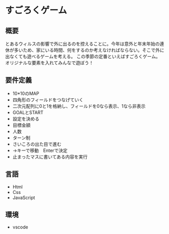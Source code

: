 # すごろくゲーム
## 概要
とあるウィルスの影響で外に出るのを控えることに。今年は意外と年末年始の連休が多いため、家にいる時間、何をするのか考えなければならない。そこで外に出なくても遊べるゲームを考える。
この季節の定番といえばすごろくゲーム。オリジナルな要素を入れてみんなで遊ぼう！

## 要件定義
* 10*10のMAP
* 四角形のフィールドをつなげていく
* 二次元配列に0と1を格納し、フィールドを0なら表示、1なら非表示
* GOALとSTART
* 設定を決める
* 目標金額
* 人数
* ターン制
* さいころの出た目で進む
* →キーで移動　Enterで決定
* 止まったマスに書いてある内容を実行

## 言語
* Html
* Css
* JavaScript

## 環境
* vscode
